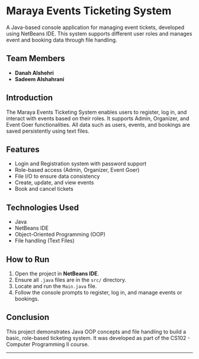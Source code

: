 # Maraya Events Ticketing System

A Java-based console application for managing event tickets, developed using NetBeans IDE. This system supports different user roles and manages event and booking data through file handling.

## Team Members

- **Danah Alshehri** 
- **Sadeem Alshahrani**  

## Introduction

The Maraya Events Ticketing System enables users to register, log in, and interact with events based on their roles. It supports Admin, Organizer, and Event Goer functionalities. All data such as users, events, and bookings are saved persistently using text files.

## Features

- Login and Registration system with password support
- Role-based access (Admin, Organizer, Event Goer)
- File I/O to ensure data consistency
- Create, update, and view events
- Book and cancel tickets

## Technologies Used

- Java
- NetBeans IDE
- Object-Oriented Programming (OOP)
- File handling (Text Files)

## How to Run

1. Open the project in **NetBeans IDE**.
2. Ensure all `.java` files are in the `src/` directory.
3. Locate and run the `Main.java` file.
4. Follow the console prompts to register, log in, and manage events or bookings.

## Conclusion

This project demonstrates Java OOP concepts and file handling to build a basic, role-based ticketing system. It was developed as part of the CS102 - Computer Programming II course.

---

